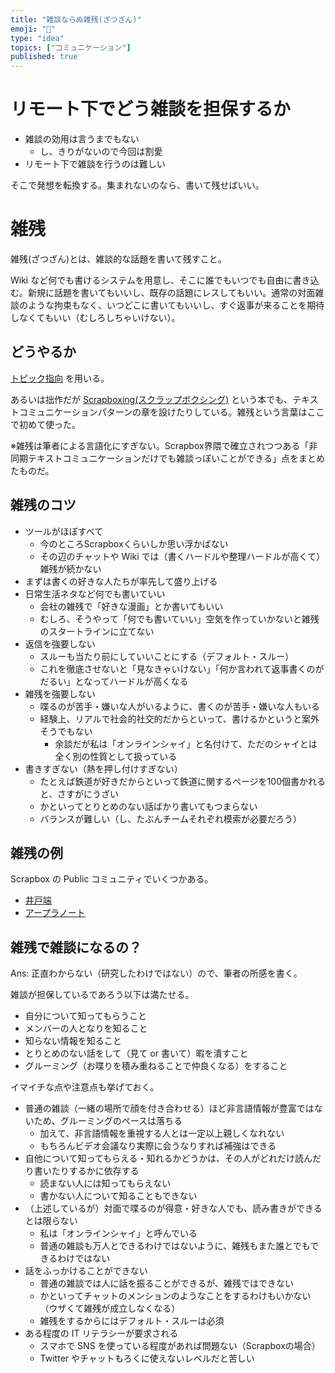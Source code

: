```yaml
---
title: "雑談ならぬ雑残(ざつざん)"
emoji: "📝"
type: "idea"
topics: ["コミュニケーション"]
published: true
---
```


# リモート下でどう雑談を担保するか
- 雑談の効用は言うまでもない
    - し、きりがないので今回は割愛
- リモート下で雑談を行うのは難しい

そこで発想を転換する。集まれないのなら、書いて残せばいい。

# 雑残
雑残(ざつざん)とは、雑談的な話題を書いて残すこと。

Wiki など何でも書けるシステムを用意し、そこに誰でもいつでも自由に書き込む。新規に話題を書いてもいいし、既存の話題にレスしてもいい。通常の対面雑談のような拘束もなく、いつどこに書いてもいいし、すぐ返事が来ることを期待しなくてもいい（むしろしちゃいけない）。

## どうやるか
[トピック指向](2022-06-15-topic-oriented) を用いる。

あるいは拙作だが [Scrapboxing(スクラップボクシング)](https://www.amazon.co.jp/gp/product/B09YLFQZ29) という本でも、テキストコミュニケーションパターンの章を設けたりしている。雑残という言葉はここで初めて使った。

※雑残は筆者による言語化にすぎない。Scrapbox界隈で確立されつつある「非同期テキストコミュニケーションだけでも雑談っぽいことができる」点をまとめたものだ。

## 雑残のコツ
- ツールがほぼすべて
    - 今のところScrapboxくらいしか思い浮かばない
    - その辺のチャットや Wiki では（書くハードルや整理ハードルが高くて）雑残が続かない
- まずは書くの好きな人たちが率先して盛り上げる
- 日常生活ネタなど何でも書いていい
    - 会社の雑残で「好きな漫画」とか書いてもいい
    - むしろ、そうやって「何でも書いていい」空気を作っていかないと雑残のスタートラインに立てない
- 返信を強要しない
    - スルーも当たり前にしていいことにする（デフォルト・スルー）
    - これを徹底させないと「見なきゃいけない」「何か言われて返事書くのがだるい」となってハードルが高くなる
- 雑残を強要しない
    - 喋るのが苦手・嫌いな人がいるように、書くのが苦手・嫌いな人もいる
    - 経験上、リアルで社会的社交的だからといって、書けるかというと案外そうでもない
        - 余談だが私は「オンラインシャイ」と名付けて、ただのシャイとは全く別の性質として扱っている
- 書きすぎない（熱を押し付けすぎない）
    - たとえば鉄道が好きだからといって鉄道に関するページを100個書かれると、さすがにうざい
    - かといってとりとめのない話ばかり書いてもつまらない
    - バランスが難しい（し、たぶんチームそれぞれ模索が必要だろう）

## 雑残の例
Scrapbox の Public コミュニティでいくつかある。

- [井戸端](https://scrapbox.io/villagepump/)
- [アープラノート](https://scrapbox.io/arpla/)

## 雑残で雑談になるの？
Ans: 正直わからない（研究したわけではない）ので、筆者の所感を書く。

雑談が担保しているであろう以下は満たせる。

- 自分について知ってもらうこと
- メンバーの人となりを知ること
- 知らない情報を知ること
- とりとめのない話をして（見て or 書いて）暇を潰すこと
- グルーミング（お喋りを積み重ねることで仲良くなる）をすること

イマイチな点や注意点も挙げておく。

- 普通の雑談（一緒の場所で顔を付き合わせる）ほど非言語情報が豊富ではないため、グルーミングのペースは落ちる
    - 加えて、非言語情報を重視する人とは一定以上親しくなれない
    - もちろんビデオ会議なり実際に会うなりすれば補強はできる
- 自他について知ってもらえる・知れるかどうかは、その人がどれだけ読んだり書いたりするかに依存する
    - 読まない人には知ってもらえない
    - 書かない人について知ることもできない
- （上述しているが）対面で喋るのが得意・好きな人でも、読み書きができるとは限らない
    - 私は「オンラインシャイ」と呼んでいる
    - 普通の雑談も万人とできるわけではないように、雑残もまた誰とでもできるわけではない
- 話をふっかけることができない
    - 普通の雑談では人に話を振ることができるが、雑残ではできない
    - かといってチャットのメンションのようなことをするわけもいかない（ウザくて雑残が成立しなくなる）
    - 雑残をするからにはデフォルト・スルーは必須
- ある程度の IT リテラシーが要求される
    - スマホで SNS を使っている程度があれば問題ない（Scrapboxの場合）
    - Twitter やチャットもろくに使えないレベルだと苦しい
